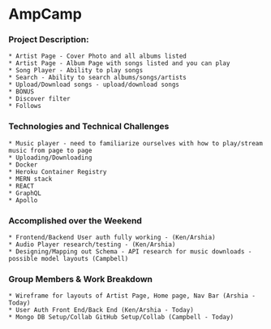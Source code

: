 # AmpCamp

### Project Description:

    * Artist Page - Cover Photo and all albums listed
    * Artist Page - Album Page with songs listed and you can play
    * Song Player - Ability to play songs
    * Search - Ability to search albums/songs/artists
    * Upload/Download songs - upload/download songs
    * BONUS
    * Discover filter
    * Follows

### Technologies and Technical Challenges

    * Music player - need to familiarize ourselves with how to play/stream music from page to page
    * Uploading/Downloading
    * Docker
    * Heroku Container Registry
    * MERN stack
    * REACT
    * GraphQL
    * Apollo

### Accomplished over the Weekend

    * Frontend/Backend User auth fully working - (Ken/Arshia)
    * Audio Player research/testing - (Ken/Arshia)
    * Designing/Mapping out Schema - API research for music downloads - possible model layouts (Campbell)

### Group Members & Work Breakdown

    * Wireframe for layouts of Artist Page, Home page, Nav Bar (Arshia - Today)
    * User Auth Front End/Back End (Ken/Arshia - Today)
    * Mongo DB Setup/Collab GitHub Setup/Collab (Campbell - Today)
